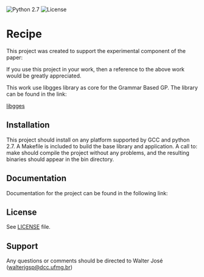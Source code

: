 ![Python 2.7](https://img.shields.io/badge/python-2.7-blue.svg)
![License](https://img.shields.io/badge/license-GPLv3-blue.svg)

Recipe 
========================================================================

This project was created to support the experimental component of the paper:


If you use this project in your work, then a reference to the above work would be greatly appreciated.

This work use libgges library as core for the Grammar Based GP. The library can be found in the link:

[libgges](https://github.com/grantdick/libgges)

Installation
------------

This project should install on any platform supported by GCC and python 2.7. 
A Makefile is included to build the base library and application. A call to:
  make
should compile the project without any problems, and the resulting binaries should appear in the bin directory.

Documentation
-------------

Documentation for the project can be found in the following link:



License
-------

See [LICENSE](LICENSE) file.

Support
-------

Any questions or comments should be directed to Walter José
(walterjgsp@dcc.ufmg.br)

